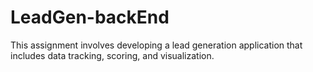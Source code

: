 # LeadGen-backEnd
This assignment involves developing a lead generation application that includes data tracking, scoring, and visualization.
